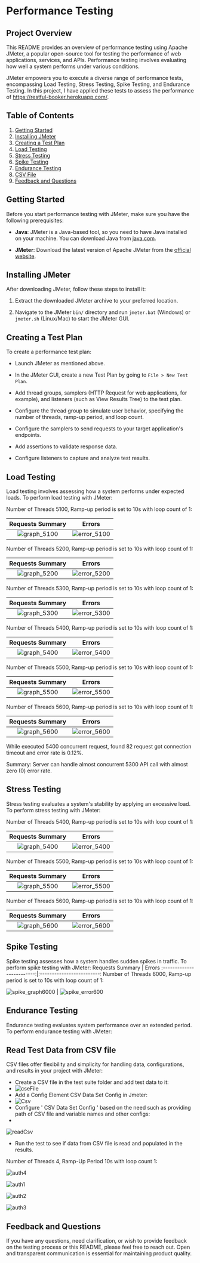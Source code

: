 # Performance Testing

## Project Overview

This README provides an overview of performance testing using Apache JMeter, a popular open-source tool for testing the performance of web applications, services, and APIs.
Performance testing involves evaluating how well a system performs under various conditions. 

JMeter empowers you to execute a diverse range of performance tests, encompassing Load Testing, Stress Testing, Spike Testing, and Endurance Testing. In this project, I have applied these tests to assess the performance of https://restful-booker.herokuapp.com/.

## Table of Contents

1. [Getting Started](#getting-started)
2. [Installing JMeter](#installing-jmeter)
3. [Creating a Test Plan](#creating-a-test-plan)
4. [Load Testing](#load-testing)
5. [Stress Testing](#stress-testing)
6. [Spike Testing](#spike-testing)
7. [Endurance Testing](#endurance-testing)
8. [CSV File](#csv-file)
9. [Feedback and Questions](#feedback-and-questions)

## Getting Started

Before you start performance testing with JMeter, make sure you have the following prerequisites:

- **Java**: JMeter is a Java-based tool, so you need to have Java installed on your machine. You can download Java from [java.com](https://www.java.com/).

- **JMeter**: Download the latest version of Apache JMeter from the [official website](https://jmeter.apache.org/download_jmeter.cgi).

## Installing JMeter

After downloading JMeter, follow these steps to install it:

1. Extract the downloaded JMeter archive to your preferred location.

2. Navigate to the JMeter `bin/` directory and run `jmeter.bat` (Windows) or `jmeter.sh` (Linux/Mac) to start the JMeter GUI.

## Creating a Test Plan

To create a performance test plan:

- Launch JMeter as mentioned above.

- In the JMeter GUI, create a new Test Plan by going to `File > New Test Plan`.

- Add thread groups, samplers (HTTP Request for web applications, for example), and listeners (such as View Results Tree) to the test plan.

- Configure the thread group to simulate user behavior, specifying the number of threads, ramp-up period, and loop count.

- Configure the samplers to send requests to your target application's endpoints.

- Add assertions to validate response data.

- Configure listeners to capture and analyze test results.

## Load Testing

Load testing involves assessing how a system performs under expected loads. To perform load testing with JMeter:

Number of Threads 5100, Ramp-up period is set to 10s with loop count of 1:

Requests Summary             |  Errors
:-------------------------:|:-------------------------:
![graph_5100](https://github.com/rabeya19/Performance_Testing/assets/50509949/033bea0d-2f79-482c-af42-9b2c37e7e7eb) | ![error_5100](https://github.com/rabeya19/Performance_Testing/assets/50509949/caec0fcf-d868-4088-bc64-b58f327272bc)

Number of Threads 5200, Ramp-up period is set to 10s with loop count of 1:

Requests Summary             |  Errors
:-------------------------:|:-------------------------:
![graph_5200](https://github.com/rabeya19/Performance_Testing/assets/50509949/1cf9afb0-078d-4737-97c6-9118f1111064) | ![error_5200](https://github.com/rabeya19/Performance_Testing/assets/50509949/8ee21330-c011-4825-a143-8c190faafe86)

Number of Threads 5300, Ramp-up period is set to 10s with loop count of 1:

Requests Summary             |  Errors
:-------------------------:|:-------------------------:
![graph_5300](https://github.com/rabeya19/Performance_Testing/assets/50509949/f1af4822-b5eb-45c6-9ab0-b371b0d51eff) | ![error_5300](https://github.com/rabeya19/Performance_Testing/assets/50509949/25c77ac2-9a3b-422a-996a-b415a6cd051d)

Number of Threads 5400, Ramp-up period is set to 10s with loop count of 1:

Requests Summary             |  Errors
:-------------------------:|:-------------------------:
![graph_5400](https://github.com/rabeya19/Performance_Testing/assets/50509949/48217f8e-02df-4cf0-81e8-36c24d918213) | ![error_5400](https://github.com/rabeya19/Performance_Testing/assets/50509949/8e55bc01-64d5-4d3c-8a32-ad7de2c50da2)

Number of Threads 5500, Ramp-up period is set to 10s with loop count of 1:

Requests Summary             |  Errors
:-------------------------:|:-------------------------:
![graph_5500](https://github.com/rabeya19/Performance_Testing/assets/50509949/82ec1f22-6074-4000-bb1e-0cad73fefa75) | ![error_5500](https://github.com/rabeya19/Performance_Testing/assets/50509949/98f678f1-a921-48fc-8603-d90e0fc2d8ba)

Number of Threads 5600, Ramp-up period is set to 10s with loop count of 1:

Requests Summary             |  Errors
:-------------------------:|:-------------------------:
![graph_5600](https://github.com/rabeya19/Performance_Testing/assets/50509949/aa039022-e951-4cdd-a300-5e37e659881c) | ![error_5600](https://github.com/rabeya19/Performance_Testing/assets/50509949/01b2dd08-f4f9-436b-81a6-744cfaffbefb)

While executed 5400 concurrent request, found  82 request got connection timeout and error rate is 0.12%. 

Summary: Server can handle almost concurrent 5300 API call with almost zero (0) error rate.

## Stress Testing

Stress testing evaluates a system's stability by applying an excessive load. To perform stress testing with JMeter:

Number of Threads 5400, Ramp-up period is set to 10s with loop count of 1:

Requests Summary             |  Errors
:-------------------------:|:-------------------------:
![graph_5400](https://github.com/rabeya19/Performance_Testing/assets/50509949/48217f8e-02df-4cf0-81e8-36c24d918213) | ![error_5400](https://github.com/rabeya19/Performance_Testing/assets/50509949/8e55bc01-64d5-4d3c-8a32-ad7de2c50da2)

Number of Threads 5500, Ramp-up period is set to 10s with loop count of 1:

Requests Summary             |  Errors
:-------------------------:|:-------------------------:
![graph_5500](https://github.com/rabeya19/Performance_Testing/assets/50509949/82ec1f22-6074-4000-bb1e-0cad73fefa75) | ![error_5500](https://github.com/rabeya19/Performance_Testing/assets/50509949/98f678f1-a921-48fc-8603-d90e0fc2d8ba)

Number of Threads 5600, Ramp-up period is set to 10s with loop count of 1:

Requests Summary             |  Errors
:-------------------------:|:-------------------------:
![graph_5600](https://github.com/rabeya19/Performance_Testing/assets/50509949/aa039022-e951-4cdd-a300-5e37e659881c) | ![error_5600](https://github.com/rabeya19/Performance_Testing/assets/50509949/01b2dd08-f4f9-436b-81a6-744cfaffbefb)

## Spike Testing

Spike testing assesses how a system handles sudden spikes in traffic. To perform spike testing with JMeter:
Requests Summary             |  Errors
:-------------------------:|:-------------------------:
Number of Threads 6000, Ramp-up period is set to 10s with loop count of 1:

![spike_graph6000](https://github.com/rabeya19/Performance_Testing/assets/50509949/2c751f7e-e4ac-4afc-b6ec-29904a208823) | ![spike_error600](https://github.com/rabeya19/Performance_Testing/assets/50509949/8e0816dc-b113-4df5-8e52-2a12128b1204)

## Endurance Testing

Endurance testing evaluates system performance over an extended period. To perform endurance testing with JMeter:



## Read Test Data from CSV file

CSV files offer flexibility and simplicity for handling data, configurations, and results in your project with JMeter:

- Create a CSV file in the test suite folder and add test data to it:
- 
  ![cseFile](https://github.com/rabeya19/Performance_Testing/assets/50509949/eb146f63-87a8-4e91-bc2d-e52711930743)
- Add a Config Element CSV Data Set Config in Jmeter:
- 
  ![Csv](https://github.com/rabeya19/Performance_Testing/assets/50509949/22cff79a-5f4f-491e-ae39-9b90e3c19aae)
- Configure ' CSV Data Set Config ' based on the need such as providing path of CSV file and variable names and other configs:
- 
![readCsv](https://github.com/rabeya19/Performance_Testing/assets/50509949/7b0d3d9c-0e10-4ce7-898c-f3fbbd103faf)
- Run the test to see if data from CSV file is read and populated in the results.

Number of Threads 4, Ramp-Up Period 10s with loop count 1:

![auth4](https://github.com/rabeya19/Performance_Testing/assets/50509949/f4e9819b-3b51-4300-a221-aa5571e49cfe) 

![auth1](https://github.com/rabeya19/Performance_Testing/assets/50509949/e0706e91-d7b7-405f-8b0c-87cc8e2a2538)

![auth2](https://github.com/rabeya19/Performance_Testing/assets/50509949/453a00f4-d685-49b5-840d-ff17f36413ab) 

![auth3](https://github.com/rabeya19/Performance_Testing/assets/50509949/d8082f25-c961-4e43-bcc2-c74dba8ffda3)


## Feedback and Questions

If you have any questions, need clarification, or wish to provide feedback on the testing process or this README, please feel free to reach out. Open and transparent communication is essential for maintaining product quality.
